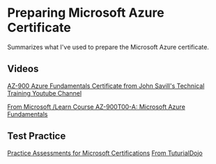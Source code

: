 # Preparing Microsoft Azure Certificate 

Summarizes what I've used to prepare the Microsoft Azure certificate.

## Videos

[AZ-900 Azure Fundamentals Certificate from John Savill's Technical Training Youtube Channel](https://www.youtube.com/watch?v=pY0LnKiDwRA&list=PLlVtbbG169nED0_vMEniWBQjSoxTsBYS3&index=2)

[From Microsoft /Learn Course AZ-900T00-A: Microsoft Azure Fundamentals](https://learn.microsoft.com/en-us/training/courses/az-900t00) 


## Test Practice 

[Practice Assessments for Microsoft Certifications](https://learn.microsoft.com/en-us/credentials/certifications/practice-assessments-for-microsoft-certifications)
[From TuturialDojo](https://tutorialsdojo.com/courses/az-900-microsoft-azure-fundamentals-practice-exams/) 
